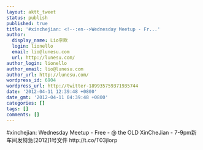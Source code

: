 ```yaml
---
layout: aktt_tweet
status: publish
published: true
title: '#xinchejian: <!--:en-->Wednesday Meetup - Fr...'
author:
  display_name: Lio李欧
  login: lionello
  email: lio@lunesu.com
  url: http://lunesu.com/
author_login: lionello
author_email: lio@lunesu.com
author_url: http://lunesu.com/
wordpress_id: 6904
wordpress_url: http://twitter-189935759371935744
date: '2012-04-11 12:39:48 +0800'
date_gmt: '2012-04-11 04:39:48 +0800'
categories: []
tags: []
comments: []
---
```

<p>#xinchejian: <!--:en-->Wednesday Meetup - Free - @ the OLD XinCheJian - 7-9pm<!--:--><!--:zh-->新车间发特急[2012]1号文件<!--:--> http:&#47;&#47;t.co&#47;T03jIorp</p>
